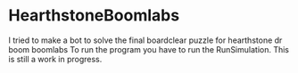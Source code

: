 # HearthstoneBoomlabs
I tried to make a bot to solve the final boardclear puzzle for hearthstone dr boom boomlabs
To run the program you have to run the RunSimulation. This is still a work in progress.
